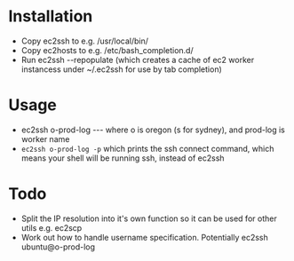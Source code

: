 Installation
===
* Copy ec2ssh to e.g. /usr/local/bin/
* Copy ec2hosts to e.g. /etc/bash_completion.d/
* Run ec2ssh --repopulate (which creates a cache of ec2 worker instancess under ~/.ec2ssh for use by tab completion)

Usage
===
* ec2ssh o-prod-log --- where o is oregon (s for sydney), and prod-log is worker name
* `ec2ssh o-prod-log -p` which prints the ssh connect command, which means your shell will be running ssh, instead of ec2ssh

Todo
===
* Split the IP resolution into it's own function so it can be used for other utils e.g. ec2scp
* Work out how to handle username specification. Potentially ec2ssh ubuntu@o-prod-log
